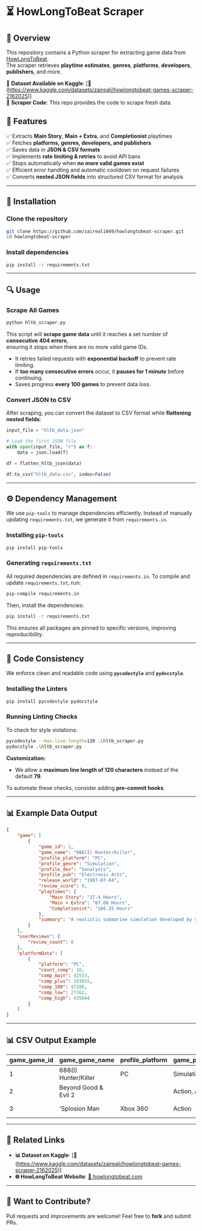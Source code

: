 # ⏳ HowLongToBeat Scraper

## 📌 Overview
This repository contains a Python scraper for extracting game data from [HowLongToBeat](https://howlongtobeat.com).  
The scraper retrieves **playtime estimates**, **genres**, **platforms**, **developers**, **publishers**, and more.

🔹 **Dataset Available on Kaggle**: [🔗 (https://www.kaggle.com/datasets/zaireali/howlongtobeat-games-scraper-2162025)]  
🔹 **Scraper Code**: This repo provides the code to scrape fresh data.

## 📂 Features
✅ Extracts **Main Story**, **Main + Extra**, and **Completionist** playtimes  
✅ Fetches **platforms, genres, developers, and publishers**  
✅ Saves data in **JSON & CSV formats**  
✅ Implements **rate limiting & retries** to avoid API bans  
✅ Stops automatically when **no more valid games exist**  
✅ Efficient error handling and automatic cooldown on request failures  
✅ Converts **nested JSON fields** into structured CSV format for analysis  

---

## 🚀 Installation

### Clone the repository
```bash
git clone https://github.com/zaireali649/howlongtobeat-scraper.git
cd howlongtobeat-scraper
```

### Install dependencies
```bash
pip install -r requirements.txt
```

---

## 🔍 Usage

### Scrape All Games
```bash
python hltb_scraper.py
```
This script will **scrape game data** until it reaches a set number of **consecutive 404 errors**,  
ensuring it stops when there are no more valid game IDs.

- It retries failed requests with **exponential backoff** to prevent rate limiting.
- If **too many consecutive errors** occur, it **pauses for 1 minute** before continuing.
- Saves progress **every 100 games** to prevent data loss.

### Convert JSON to CSV
After scraping, you can convert the dataset to CSV format while **flattening nested fields**:
```python
input_file = "hltb_data.json"

# Load the first JSON file
with open(input_file, "r") as f:
    data = json.load(f)

df = flatten_hltb_json(data)

df.to_csv("hltb_data.csv", index=False)
```

---

## ⚙️ Dependency Management
We use `pip-tools` to manage dependencies efficiently. Instead of manually updating `requirements.txt`, we generate it from `requirements.in`.

### Installing `pip-tools`
```bash
pip install pip-tools
```

### Generating `requirements.txt`
All required dependencies are defined in `requirements.in`. To compile and update `requirements.txt`, run:
```bash
pip-compile requirements.in
```
Then, install the dependencies:
```bash
pip install -r requirements.txt
```
This ensures all packages are pinned to specific versions, improving reproducibility.

---

## 📝 Code Consistency
We enforce clean and readable code using **`pycodestyle`** and **`pydocstyle`**.

### Installing the Linters
```bash
pip install pycodestyle pydocstyle
```

### Running Linting Checks
To check for style violations:
```bash
pycodestyle --max-line-length=120 .\hltb_scraper.py
pydocstyle .\hltb_scraper.py
```
**Customization:**  
- We allow a **maximum line length of 120 characters** instead of the default **79**.

To automate these checks, consider adding **pre-commit hooks**.

---

## 📊 Example Data Output
```json
{
    "game": [
        {
            "game_id": 1,
            "game_name": "688(I) Hunter/Killer",
            "profile_platform": "PC",
            "profile_genre": "Simulation",
            "profile_dev": "Sonalysts",
            "profile_pub": "Electronic Arts",
            "release_world": "1997-07-04",
            "review_score": 0,
            "playtimes": {
                "Main Story": "37.4 Hours",
                "Main + Extra": "87.06 Hours",
                "Completionist": "166.25 Hours"
            },
            "summary": "A realistic submarine simulation developed by Sonalysts."
        }
    ],
    "userReviews": {
        "review_count": 0
    },
    "platformData": [
        {
            "platform": "PC",
            "count_comp": 10,
            "comp_main": 42553,
            "comp_plus": 193015,
            "comp_100": 97200,
            "comp_low": 27262,
            "comp_high": 435044
        }
    ]
}
```

---

## 📊 CSV Output Example

| game_game_id | game_game_name       | profile_platform | game_profile_genre | game_profile_dev    | game_profile_pub        | game_release_world | game_review_score | platform_comp_main | platform_comp_plus | platform_comp_100 | review_review_count |
|--------------|----------------------|------------------|--------------------|---------------------|-------------------------|--------------------|-------------------|--------------------|--------------------|-------------------|---------------------|
| 1            | 688(I) Hunter/Killer | PC               | Simulation         | Sonalysts           | Electronic Arts         | 1997-07-04         | 0                 | 42553              | 193015             | 97200             | 0                   |
| 2            | Beyond Good & Evil 2 |                  | Action, Adventure  | Ubisoft Montpellier | Ubisoft                 | 0000-00-00         | 100               | 28148              | 33243              | 67611             | 0                   |
| 3            | 'Splosion Man        | Xbox 360         | Action             | Ubisoft Montpellier | Microsoft Games Studios | 2009-07-22         | 74                | 22680              | 0                  | 0                 | 79                  |

---

## 🔗 Related Links
- **📊 Dataset on Kaggle**: [🔗 (https://www.kaggle.com/datasets/zaireali/howlongtobeat-games-scraper-2162025)]  
- **🌐 HowLongToBeat Website**: [🔗 howlongtobeat.com](https://howlongtobeat.com)  

---

## 📢 Want to Contribute?
Pull requests and improvements are welcome! Feel free to **fork** and submit PRs.

